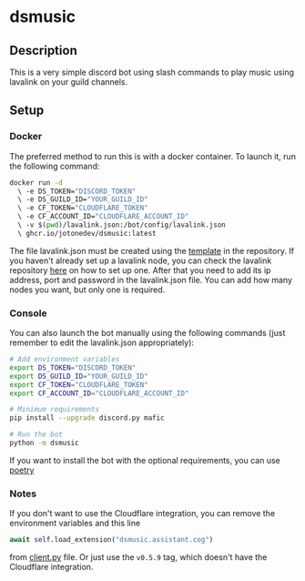 # dsmusic

## Description

This is a very simple discord bot using slash commands to play music using lavalink on your guild channels.

## Setup

### Docker

The preferred method to run this is with a docker container. To launch it, run the following command:

```bash
docker run -d 
  \ -e DS_TOKEN="DISCORD_TOKEN" 
  \ -e DS_GUILD_ID="YOUR_GUILD_ID" 
  \ -e CF_TOKEN="CLOUDFLARE_TOKEN"
  \ -e CF_ACCOUNT_ID="CLOUDFLARE_ACCOUNT_ID"
  \ -v $(pwd)/lavalink.json:/bot/config/lavalink.json 
  \ ghcr.io/jotonedev/dsmusic:latest
```

The file lavalink.json must be created using the [template](config/lavalink.example.json) in the repository.
If you haven't already set up a lavalink node, you can check the lavalink
repository [here](https://github.com/lavalink-devs/Lavalink) on how to set up one.
After that you need to add its ip address, port and password in the lavalink.json file. You can add how many nodes you
want, but only one is required.

### Console

You can also launch the bot manually using the following commands (just remember to edit the lavalink.json
appropriately):

```bash
# Add environment variables
export DS_TOKEN="DISCORD_TOKEN"
export DS_GUILD_ID="YOUR_GUILD_ID"
export CF_TOKEN="CLOUDFLARE_TOKEN"
export CF_ACCOUNT_ID="CLOUDFLARE_ACCOUNT_ID"

# Minimum requirements
pip install --upgrade discord.py mafic

# Run the bot
python -m dsmusic
```

If you want to install the bot with the optional requirements, you can use [poetry](https://python-poetry.org/)

### Notes

If you don't want to use the Cloudflare integration, you can remove the environment variables and this line
```python
await self.load_extension("dsmusic.assistant.cog")
```
from [client.py](dsmusic/client.py) file.
Or just use the `v0.5.9` tag, which doesn't have the Cloudflare integration.
